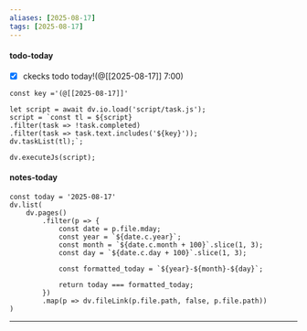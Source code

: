 ```yaml
---
aliases: [2025-08-17]
tags: [2025-08-17]
---
```


#### todo-today

- [x] ckecks todo today!(@[[2025-08-17]] 7:00)

```dataviewjs
const key ='(@[[2025-08-17]]'

let script = await dv.io.load('script/task.js');
script = `const tl = ${script}
.filter(task => !task.completed)
.filter(task => task.text.includes('${key}'));
dv.taskList(tl);`;

dv.executeJs(script);
```

#### notes-today

```dataviewjs
const today = '2025-08-17'
dv.list(
	dv.pages()
		.filter(p => {
			const date = p.file.mday;
			const year = `${date.c.year}`;
			const month = `${date.c.month + 100}`.slice(1, 3);
			const day = `${date.c.day + 100}`.slice(1, 3);

			const formatted_today = `${year}-${month}-${day}`;

			return today === formatted_today;
		})
		.map(p => dv.fileLink(p.file.path, false, p.file.path))
)
```

---
